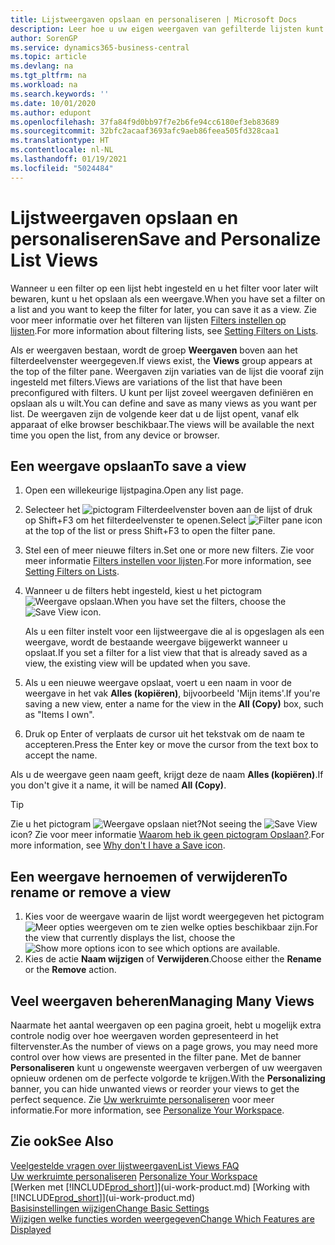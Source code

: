 ```yaml
---
title: Lijstweergaven opslaan en personaliseren | Microsoft Docs
description: Leer hoe u uw eigen weergaven van gefilterde lijsten kunt maken.
author: SorenGP
ms.service: dynamics365-business-central
ms.topic: article
ms.devlang: na
ms.tgt_pltfrm: na
ms.workload: na
ms.search.keywords: ''
ms.date: 10/01/2020
ms.author: edupont
ms.openlocfilehash: 37fa84f9d0bb97f7e2b6fe94cc6180ef3eb83689
ms.sourcegitcommit: 32bfc2acaaf3693afc9aeb86feea505fd328caa1
ms.translationtype: HT
ms.contentlocale: nl-NL
ms.lasthandoff: 01/19/2021
ms.locfileid: "5024484"
---
```

# <a name="save-and-personalize-list-views"></a><span data-ttu-id="fd89a-103">Lijstweergaven opslaan en personaliseren</span><span class="sxs-lookup"><span data-stu-id="fd89a-103">Save and Personalize List Views</span></span>
<span data-ttu-id="fd89a-104">Wanneer u een filter op een lijst hebt ingesteld en u het filter voor later wilt bewaren, kunt u het opslaan als een weergave.</span><span class="sxs-lookup"><span data-stu-id="fd89a-104">When you have set a filter on a list and you want to keep the filter for later, you can save it as a view.</span></span> <span data-ttu-id="fd89a-105">Zie voor meer informatie over het filteren van lijsten [Filters instellen op lijsten](ui-enter-criteria-filters.md#setting-filters-on-lists).</span><span class="sxs-lookup"><span data-stu-id="fd89a-105">For more information about filtering lists, see [Setting Filters on Lists](ui-enter-criteria-filters.md#setting-filters-on-lists).</span></span>

<span data-ttu-id="fd89a-106">Als er weergaven bestaan, wordt de groep **Weergaven** boven aan het filterdeelvenster weergegeven.</span><span class="sxs-lookup"><span data-stu-id="fd89a-106">If views exist, the **Views** group appears at the top of the filter pane.</span></span> <span data-ttu-id="fd89a-107">Weergaven zijn variaties van de lijst die vooraf zijn ingesteld met filters.</span><span class="sxs-lookup"><span data-stu-id="fd89a-107">Views are variations of the list that have been preconfigured with filters.</span></span> <span data-ttu-id="fd89a-108">U kunt per lijst zoveel weergaven definiëren en opslaan als u wilt.</span><span class="sxs-lookup"><span data-stu-id="fd89a-108">You can define and save as many views as you want per list.</span></span> <span data-ttu-id="fd89a-109">De weergaven zijn de volgende keer dat u de lijst opent, vanaf elk apparaat of elke browser beschikbaar.</span><span class="sxs-lookup"><span data-stu-id="fd89a-109">The views will be available the next time you open the list, from any device or browser.</span></span>

## <a name="to-save-a-view"></a><span data-ttu-id="fd89a-110">Een weergave opslaan</span><span class="sxs-lookup"><span data-stu-id="fd89a-110">To save a view</span></span>
1. <span data-ttu-id="fd89a-111">Open een willekeurige lijstpagina.</span><span class="sxs-lookup"><span data-stu-id="fd89a-111">Open any list page.</span></span>
2. <span data-ttu-id="fd89a-112">Selecteer het ![pictogram Filterdeelvenster](media/open-filter-pane-icon.png "Pictogram Filterdeelvenster") boven aan de lijst of druk op Shift+F3 om het filterdeelvenster te openen.</span><span class="sxs-lookup"><span data-stu-id="fd89a-112">Select ![Filter pane icon](media/open-filter-pane-icon.png "Filter pane icon") at the top of the list or press Shift+F3 to open the filter pane.</span></span>
3. <span data-ttu-id="fd89a-113">Stel een of meer nieuwe filters in.</span><span class="sxs-lookup"><span data-stu-id="fd89a-113">Set one or more new filters.</span></span> <span data-ttu-id="fd89a-114">Zie voor meer informatie [Filters instellen voor lijsten](ui-enter-criteria-filters.md#setting-filters-on-lists).</span><span class="sxs-lookup"><span data-stu-id="fd89a-114">For more information, see [Setting Filters on Lists](ui-enter-criteria-filters.md#setting-filters-on-lists).</span></span>
4. <span data-ttu-id="fd89a-115">Wanneer u de filters hebt ingesteld, kiest u het pictogram ![Weergave opslaan](media/save_view_icon.png "Weergave opslaan").</span><span class="sxs-lookup"><span data-stu-id="fd89a-115">When you have set the filters, choose the ![Save View](media/save_view_icon.png "Save View") icon.</span></span>

    <span data-ttu-id="fd89a-116">Als u een filter instelt voor een lijstweergave die al is opgeslagen als een weergave, wordt de bestaande weergave bijgewerkt wanneer u opslaat.</span><span class="sxs-lookup"><span data-stu-id="fd89a-116">If you set a filter for a list view that that is already saved as a view, the existing view will be updated when you save.</span></span>
5. <span data-ttu-id="fd89a-117">Als u een nieuwe weergave opslaat, voert u een naam in voor de weergave in het vak **Alles (kopiëren)**, bijvoorbeeld 'Mijn items'.</span><span class="sxs-lookup"><span data-stu-id="fd89a-117">If you're saving a new view, enter a name for the view in the **All (Copy)** box, such as "Items I own".</span></span>
6. <span data-ttu-id="fd89a-118">Druk op Enter of verplaats de cursor uit het tekstvak om de naam te accepteren.</span><span class="sxs-lookup"><span data-stu-id="fd89a-118">Press the Enter key or move the cursor from the text box to accept the name.</span></span>

<span data-ttu-id="fd89a-119">Als u de weergave geen naam geeft, krijgt deze de naam **Alles (kopiëren)**.</span><span class="sxs-lookup"><span data-stu-id="fd89a-119">If you don't give it a name, it will be named **All (Copy)**.</span></span>

> [!TIP]
> <span data-ttu-id="fd89a-120">Zie u het pictogram ![Weergave opslaan](media/save_view_icon.png "Weergave opslaan") niet?</span><span class="sxs-lookup"><span data-stu-id="fd89a-120">Not seeing the ![Save View](media/save_view_icon.png "Save View") icon?</span></span> <span data-ttu-id="fd89a-121">Zie voor meer informatie [Waarom heb ik geen pictogram Opslaan?](ui-views-faq.md#save).</span><span class="sxs-lookup"><span data-stu-id="fd89a-121">For more information, see [Why don't I have a Save icon](ui-views-faq.md#save).</span></span>

## <a name="to-rename-or-remove-a-view"></a><span data-ttu-id="fd89a-122">Een weergave hernoemen of verwijderen</span><span class="sxs-lookup"><span data-stu-id="fd89a-122">To rename or remove a view</span></span>
1. <span data-ttu-id="fd89a-123">Kies voor de weergave waarin de lijst wordt weergegeven het pictogram ![Meer opties weergeven](media/show-more-options-icon.png "Meer opties weergeven") om te zien welke opties beschikbaar zijn.</span><span class="sxs-lookup"><span data-stu-id="fd89a-123">For the view that currently displays the list, choose the ![Show more options](media/show-more-options-icon.png "Show more options") icon to see which options are available.</span></span>
2. <span data-ttu-id="fd89a-124">Kies de actie **Naam wijzigen** of **Verwijderen**.</span><span class="sxs-lookup"><span data-stu-id="fd89a-124">Choose either the **Rename** or the **Remove** action.</span></span>

## <a name="managing-many-views"></a><span data-ttu-id="fd89a-125">Veel weergaven beheren</span><span class="sxs-lookup"><span data-stu-id="fd89a-125">Managing Many Views</span></span>
<span data-ttu-id="fd89a-126">Naarmate het aantal weergaven op een pagina groeit, hebt u mogelijk extra controle nodig over hoe weergaven worden gepresenteerd in het filtervenster.</span><span class="sxs-lookup"><span data-stu-id="fd89a-126">As the number of views on a page grows, you may need more control over how views are presented in the filter pane.</span></span> <span data-ttu-id="fd89a-127">Met de banner **Personaliseren** kunt u ongewenste weergaven verbergen of uw weergaven opnieuw ordenen om de perfecte volgorde te krijgen.</span><span class="sxs-lookup"><span data-stu-id="fd89a-127">With the **Personalizing** banner, you can hide unwanted views or reorder your views to get the perfect sequence.</span></span> <span data-ttu-id="fd89a-128">Zie [Uw werkruimte personaliseren](ui-personalization-user.md) voor meer informatie.</span><span class="sxs-lookup"><span data-stu-id="fd89a-128">For more information, see [Personalize Your Workspace](ui-personalization-user.md).</span></span>

## <a name="see-also"></a><span data-ttu-id="fd89a-129">Zie ook</span><span class="sxs-lookup"><span data-stu-id="fd89a-129">See Also</span></span>
[<span data-ttu-id="fd89a-130">Veelgestelde vragen over lijstweergaven</span><span class="sxs-lookup"><span data-stu-id="fd89a-130">List Views FAQ</span></span>](ui-views-faq.md)  
<span data-ttu-id="fd89a-131">[Uw werkruimte personaliseren](ui-personalization-user.md)  </span><span class="sxs-lookup"><span data-stu-id="fd89a-131">[Personalize Your Workspace](ui-personalization-user.md)  </span></span>  
<span data-ttu-id="fd89a-132">[Werken met [!INCLUDE[prod_short](includes/prod_short.md)]](ui-work-product.md)  </span><span class="sxs-lookup"><span data-stu-id="fd89a-132">[Working with [!INCLUDE[prod_short](includes/prod_short.md)]](ui-work-product.md)  </span></span>  
[<span data-ttu-id="fd89a-133">Basisinstellingen wijzigen</span><span class="sxs-lookup"><span data-stu-id="fd89a-133">Change Basic Settings</span></span>](ui-change-basic-settings.md)  
[<span data-ttu-id="fd89a-134">Wijzigen welke functies worden weergegeven</span><span class="sxs-lookup"><span data-stu-id="fd89a-134">Change Which Features are Displayed</span></span>](ui-experiences.md)  
